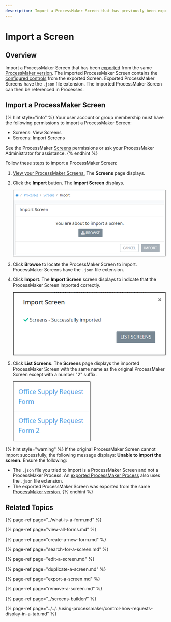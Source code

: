 ```yaml
---
description: Import a ProcessMaker Screen that has previously been exported.
---
```


# Import a Screen

## Overview

Import a ProcessMaker Screen that has been [exported](export-a-screen.md) from the same [ProcessMaker version](../../../using-processmaker/application-version-details.md#view-processmaker-version-information). The imported ProcessMaker Screen contains the [configured controls](../screens-builder/control-descriptions/) from the exported Screen. Exported ProcessMaker Screens have the `.json` file extension. The imported ProcessMaker Screen can then be referenced in Processes.

## Import a ProcessMaker Screen

{% hint style="info" %}
Your user account or group membership must have the following permissions to import a ProcessMaker Screen:

* Screens: View Screens
* Screens: Import Screens

See the ProcessMaker [Screens](../../../processmaker-administration/permission-descriptions-for-users-and-groups.md#screens) permissions or ask your ProcessMaker Administrator for assistance.
{% endhint %}

Follow these steps to import a ProcessMaker Screen:

1. [View your ProcessMaker Screens.](view-all-forms.md) The **Screens** page displays.
2. Click the **Import** button. The **Import Screen** displays.  

   ![](../../../.gitbook/assets/import-screen-processes.png)

3. Click **Browse** to locate the ProcessMaker Screen to import. ProcessMaker Screens have the `.json` file extension.
4. Click **Import**. The **Import Screen** screen displays to indicate that the ProcessMaker Screen imported correctly.  

   ![](../../../.gitbook/assets/import-screen-screen-processes.png)

5. Click **List Screens**. The **Screens** page displays the imported ProcessMaker Screen with the same name as the original ProcessMaker Screen except with a number "2" suffix.  

   ![](../../../.gitbook/assets/imported-screen-name-processes.png)

{% hint style="warning" %}
If the original ProcessMaker Screen cannot import successfully, the following message displays: **Unable to import the screen.** Ensure the following:

* The `.json` file you tried to import is a ProcessMaker Screen and not a ProcessMaker Process. An [exported ProcessMaker Process](../../viewing-processes/view-the-list-of-processes/export-a-bpmn-compliant-process.md) also uses the `.json` file extension.
* The exported ProcessMaker Screen was exported from the same [ProcessMaker version](../../../using-processmaker/application-version-details.md#view-processmaker-version-information).
{% endhint %}

## Related Topics

{% page-ref page="../what-is-a-form.md" %}

{% page-ref page="view-all-forms.md" %}

{% page-ref page="create-a-new-form.md" %}

{% page-ref page="search-for-a-screen.md" %}

{% page-ref page="edit-a-screen.md" %}

{% page-ref page="duplicate-a-screen.md" %}

{% page-ref page="export-a-screen.md" %}

{% page-ref page="remove-a-screen.md" %}

{% page-ref page="../screens-builder/" %}

{% page-ref page="../../../using-processmaker/control-how-requests-display-in-a-tab.md" %}

